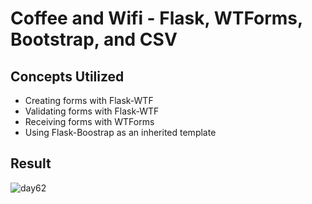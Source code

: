 # Coffee and Wifi - Flask, WTForms, Bootstrap, and CSV

## Concepts Utilized
- Creating forms with Flask-WTF
- Validating forms with Flask-WTF
- Receiving forms with WTForms
- Using Flask-Boostrap as an inherited template

## Result
![day62](https://user-images.githubusercontent.com/98851253/161461262-b6962031-b23d-4bdf-8afa-e30a2892f387.gif)
